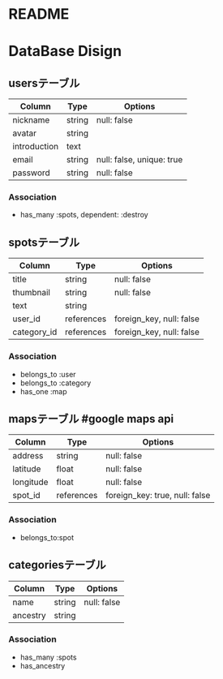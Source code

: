 # README

# DataBase Disign

## usersテーブル
|Column|Type|Options|
|------|----|-------|
|nickname|string|null: false|
|avatar|string||
|introduction|text||
|email|string|null: false, unique: true|
|password|string|null: false|

### Association
 - has_many :spots, dependent: :destroy


## spotsテーブル
|Column|Type|Options|
|------|----|-------|
|title|string|null: false|
|thumbnail|string|null: false|
|text|string||
|user_id|references|foreign_key, null: false|
|category_id|references|foreign_key, null: false|

### Association
 - belongs_to :user
 - belongs_to :category
 - has_one :map


## mapsテーブル #google maps api
|Column|Type|Options|
|------|----|-------|
|address|string|null: false|
|latitude|float|null: false|
|longitude|float|null: false|
|spot_id|references|foreign_key: true, null: false|

### Association
 - belongs_to:spot


## categoriesテーブル
|Column|Type|Options|
|------|----|-------|
|name|string|null: false|
|ancestry|string||

### Association
 - has_many :spots
 - has_ancestry




